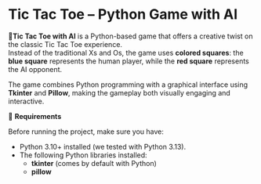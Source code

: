 
# **Tic Tac Toe – Python Game with AI**



🎲**Tic Tac Toe with AI** is a Python-based game that offers a creative twist on the classic Tic Tac Toe experience.  
Instead of the traditional Xs and Os, the game uses **colored squares**: the **blue square** represents the human player, while the **red square** represents the AI opponent.  



The game combines Python programming with a graphical interface using **Tkinter** and **Pillow**, making the gameplay both visually engaging and interactive.  

🚀 **Requirements**

Before running the project, make sure you have:

 * Python 3.10+ installed (we tested with Python 3.13).
 * The following Python libraries installed:
 	- **tkinter** (comes by default with Python)
	- **pillow**
